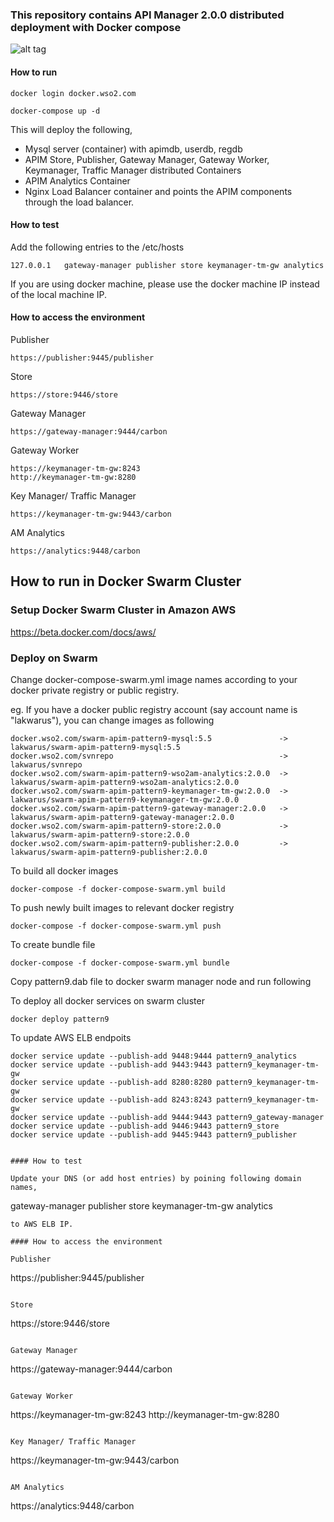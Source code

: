 ### This repository contains API Manager 2.0.0 distributed deployment with Docker compose

![alt tag](https://github.com/wso2/docker-apim/blob/master/docker-compose/patterns/design/am-2.0-pattern-9.png)

#### How to run

 ```docker login docker.wso2.com ```

 ```docker-compose up -d```

This will deploy the following,

* Mysql server (container) with apimdb, userdb, regdb
* APIM Store, Publisher, Gateway Manager, Gateway Worker, Keymanager, Traffic Manager distributed Containers
* APIM Analytics Container
* Nginx Load Balancer container and points the APIM components through the load balancer.


#### How to test

Add the following entries to the /etc/hosts
```
127.0.0.1	gateway-manager publisher store keymanager-tm-gw analytics
```
If you are using docker machine, please use the docker machine IP instead of the local machine IP.

#### How to access the environment

Publisher

```
https://publisher:9445/publisher
```

Store

```
https://store:9446/store
```

Gateway Manager

```
https://gateway-manager:9444/carbon
```

Gateway Worker

```
https://keymanager-tm-gw:8243
http://keymanager-tm-gw:8280
```

Key Manager/ Traffic Manager

```
https://keymanager-tm-gw:9443/carbon
```

AM Analytics

```
https://analytics:9448/carbon
```



## How to run in Docker Swarm Cluster

### Setup Docker Swarm Cluster in Amazon AWS

https://beta.docker.com/docs/aws/

### Deploy on Swarm

Change docker-compose-swarm.yml image names according to your docker private registry or public registry.

eg. If you have a docker public registry account (say account name is "lakwarus"), you can change images as following

```
docker.wso2.com/swarm-apim-pattern9-mysql:5.5				-> lakwarus/swarm-apim-pattern9-mysql:5.5
docker.wso2.com/svnrepo										-> lakwarus/svnrepo
docker.wso2.com/swarm-apim-pattern9-wso2am-analytics:2.0.0	-> lakwarus/swarm-apim-pattern9-wso2am-analytics:2.0.0
docker.wso2.com/swarm-apim-pattern9-keymanager-tm-gw:2.0.0	-> lakwarus/swarm-apim-pattern9-keymanager-tm-gw:2.0.0
docker.wso2.com/swarm-apim-pattern9-gateway-manager:2.0.0	-> lakwarus/swarm-apim-pattern9-gateway-manager:2.0.0
docker.wso2.com/swarm-apim-pattern9-store:2.0.0				-> lakwarus/swarm-apim-pattern9-store:2.0.0
docker.wso2.com/swarm-apim-pattern9-publisher:2.0.0			-> lakwarus/swarm-apim-pattern9-publisher:2.0.0

```
To build all docker images
```
docker-compose -f docker-compose-swarm.yml build
```

To push newly built images to relevant docker registry
```
docker-compose -f docker-compose-swarm.yml push
```

To create bundle file
```
docker-compose -f docker-compose-swarm.yml bundle
```

Copy pattern9.dab file to docker swarm manager node and run following

To deploy all docker services on swarm cluster
```
docker deploy pattern9
```
To update AWS ELB endpoits
```
docker service update --publish-add 9448:9444 pattern9_analytics
docker service update --publish-add 9443:9443 pattern9_keymanager-tm-gw
docker service update --publish-add 8280:8280 pattern9_keymanager-tm-gw
docker service update --publish-add 8243:8243 pattern9_keymanager-tm-gw
docker service update --publish-add 9444:9443 pattern9_gateway-manager
docker service update --publish-add 9446:9443 pattern9_store
docker service update --publish-add 9445:9443 pattern9_publisher


#### How to test

Update your DNS (or add host entries) by poining following domain names,
```
gateway-manager publisher store keymanager-tm-gw analytics
```
to AWS ELB IP.  

#### How to access the environment

Publisher

```
https://publisher:9445/publisher
```

Store

```
https://store:9446/store
```

Gateway Manager

```
https://gateway-manager:9444/carbon
```

Gateway Worker

```
https://keymanager-tm-gw:8243
http://keymanager-tm-gw:8280
```

Key Manager/ Traffic Manager

```
https://keymanager-tm-gw:9443/carbon
```

AM Analytics

```
https://analytics:9448/carbon
```